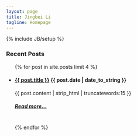 ```yaml
---
layout: page
title: Jingbei Li
tagline: Homepage
---
```

{% include JB/setup %}

### Recent Posts

<ul >
    {% for post in site.posts limit 4 %}
    <li>
    	<h4>
    		<a href="{{ BASE_PATH }}{{ post.url }}">{{ post.title }}</a>
    		{{ post.date | date_to_string }}
    	</h4>
    </li>
        {{ post.content | strip_html | truncatewords:15 }}<br>
    	<h5>
            <a href="{{ post.url }}">Read more...</a><br><br>
	</h5>
    {% endfor %}
</ul>

